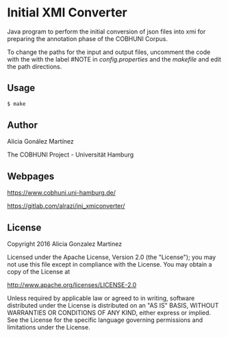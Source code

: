 Initial XMI Converter
=====================

Java program to perform the initial conversion of json files into xmi for preparing the annotation phase of the COBHUNI Corpus.

To change the paths for the input and output files, uncomment the code with the with the label #NOTE in *config.properties* and the *makefile* and edit the path directions.

## Usage

```sh
$ make
```
## Author

Alicia Gonález Martínez

The COBHUNI Project - Universität Hamburg

## Webpages

https://www.cobhuni.uni-hamburg.de/

https://gitlab.com/alrazi/ini_xmiconverter/

## License

Copyright 2016 Alicia Gonzalez Martinez

Licensed under the Apache License, Version 2.0 (the "License");
you may not use this file except in compliance with the License.
You may obtain a copy of the License at
 
http://www.apache.org/licenses/LICENSE-2.0
 
Unless required by applicable law or agreed to in writing, software
distributed under the License is distributed on an "AS IS" BASIS,
WITHOUT WARRANTIES OR CONDITIONS OF ANY KIND, either express
or implied. See the License for the specific language governing
permissions and limitations under the License.
